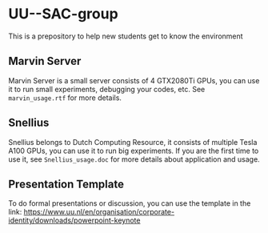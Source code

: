 # UU--SAC-group
This is a prepository to help new students get to know the environment

Marvin Server
------------------------------
Marvin Server is a small server consists of 4 GTX2080Ti GPUs, you can use it to run small experiments, debugging your codes, etc. 
See <code>marvin_usage.rtf</code> for more details.

Snellius
------------------------------------
Snellius belongs to Dutch Computing Resource, it consists of multiple Tesla A100 GPUs, you can use it to run big experiments. If you are the first time to use it, see <code>Snellius_usage.doc</code> for more details about application and usage.

Presentation Template
----------------------
To do formal presentations or discussion, you can use the template in the link: https://www.uu.nl/en/organisation/corporate-identity/downloads/powerpoint-keynote 

